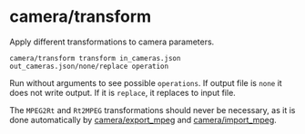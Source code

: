 # camera/transform

Apply different transformations to camera parameters.

    camera/transform transform in_cameras.json out_cameras.json/none/replace operation

Run without arguments to see possible `operations`.  If output file is `none` it does not write output. If it is `replace`, it replaces to input file.

The `MPEG2Rt` and `Rt2MPEG` transformations should never be necessary, as it is done automatically by [camera/export\_mpeg](tools/camera/export_mpeg.html) and [camera/import\_mpeg](tools/camera/import_mpeg.html).
